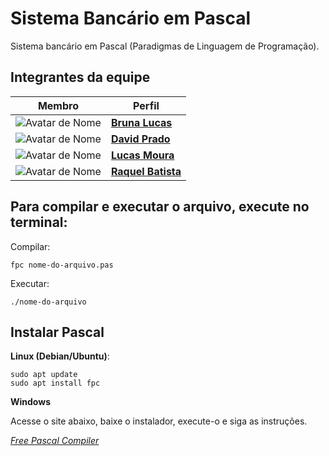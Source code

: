 # Sistema Bancário em Pascal
Sistema bancário em Pascal (Paradigmas de Linguagem de Programação).

## Integrantes da equipe

| Membro | Perfil |
|--------|--------|
| ![Avatar de Nome](https://avatars.githubusercontent.com/u/151275054?v=4) | **[Bruna Lucas](https://github.com/BrunaLucad2004)** |
| ![Avatar de Nome](https://avatars.githubusercontent.com/u/157995967?v=4) | **[David Prado](https://github.com/davdprad)** |
| ![Avatar de Nome](https://avatars.githubusercontent.com/u/141539000?v=4) | **[Lucas Moura](https://github.com/lucasEduu)** | 
| ![Avatar de Nome](https://avatars.githubusercontent.com/u/127448581?v=4) | **[Raquel Batista](https://github.com/kellmb)** |

## Para compilar e executar o arquivo, execute no terminal:
Compilar: 
    
    fpc nome-do-arquivo.pas

Executar:

    ./nome-do-arquivo


## Instalar Pascal
**Linux (Debian/Ubuntu)**:

    sudo apt update
    sudo apt install fpc

**Windows**

Acesse o site abaixo, baixe o instalador, execute-o e siga as instruções.

*[Free Pascal Compiler](https://www.freepascal.org/download.var)*
